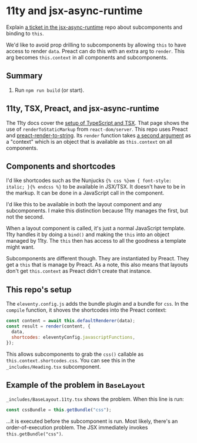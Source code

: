 # 11ty and jsx-async-runtime

Explain [a ticket in the jsx-async-runtime](https://github.com/jeasx/jsx-async-runtime/issues/1#issuecomment-2202170527) 
repo about subcomponents and binding to `this`.

We'd like to avoid prop drilling to subcomponents by allowing `this` to have access to render `data`. Preact can do 
this with an extra arg to `render`. This arg becomes `this.context` in all components and subcomponents.

## Summary

1. Run `npm run build` (or start).



## 11ty, TSX, Preact, and jsx-async-runtime

The 11ty docs cover the [setup of TypeScript and TSX](https://www.11ty.dev/docs/languages/typescript/).
That page shows the use of `renderToStaticMarkup` from `react-dom/server`. This repo uses
Preact and [preact-render-to-string](https://github.com/preactjs/preact-render-to-string).
Its `render` function takes
[a second argument](https://github.com/preactjs/preact-render-to-string/blob/ae6450b8b4592493e110b1bb648ed2b605bffbb7/src/index.js#L39)
as a "context" which is an object that is available as `this.context` on all components.

## Components and shortcodes

I'd like shortcodes such as the Nunjucks `{% css %}em { font-style: italic; }{% endcss %}`
to be available in JSX/TSX. It doesn't have to be in the markup. It can be done in a JavaScript call in the component.

I'd like this to be available in both the layout component and any subcomponents. I make this distinction because 11ty
manages the first, but not the second.

When a layout component is called, it's just a normal JavaScript template. 11ty handles it by doing a `bind()` and
making the `this` into an object managed by 11ty. The `this` then has access to all the goodness a template might want.

Subcomponents are different though. They are instantiated by Preact. They get a `this` that is manage by Preact. As a
note, this also means that layouts don't get `this.context` as Preact didn't create that instance.

## This repo's setup

The `eleventy.config.js` adds the bundle plugin and a bundle for `css`. In the `compile` function, it shoves the
shortcodes into the Preact context:

```javascript
const content = await this.defaultRenderer(data);
const result = render(content, {
  data,
  shortcodes: eleventyConfig.javascriptFunctions,
});
```

This allows subcomponents to grab the `css()` callable as `this.context.shortcodes.css`. You can see this in the
`_includes/Heading.tsx` subcomponent.

## Example of the problem in `BaseLayout`

`_includes/BaseLayout.11ty.tsx` shows the problem. When this line is run:

```javascript
const cssBundle = this.getBundle("css");
```

...it is executed before the subcomponent is run. Most likely, there's an order-of-execution problem. The JSX
immediately invokes `this.getBundle("css")`.
